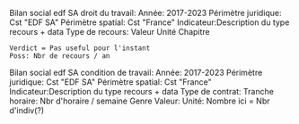 Bilan social edf SA droit du travail:
    Année: 2017-2023
    Périmètre juridique: Cst "EDF SA" 
    Périmètre spatial: Cst "France"
    Indicateur:Description du type recours + data
    Type de recours: 
    Valeur
    Unité
    Chapitre
    
    Verdict = Pas useful pour l'instant
    Poss: Nbr de recours / an

Bilan social edf SA condition de travail:
    Année: 2017-2023
    Périmètre juridique: Cst "EDF SA" 
    Périmètre spatial: Cst "France"
    Indicateur:Description du type recours + data
    Type de contrat:
    Tranche horaire: Nbr d'horaire / semaine
    Genre
    Valeur: 
    Unité: Nombre ici = Nbr d'indiv(?)

